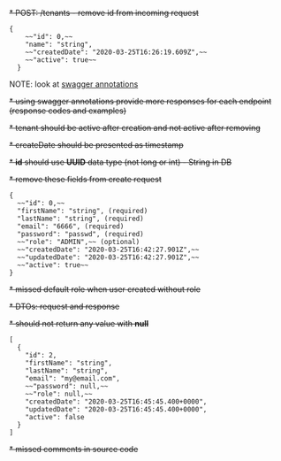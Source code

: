 ~~* POST: /tenants - remove id from incoming request~~ 
```
{
    ~~"id": 0,~~
    "name": "string",
    ~~"createdDate": "2020-03-25T16:26:19.609Z",~~
    ~~"active": true~~
  }
```
NOTE: look at [swagger annotations](https://github.com/swagger-api/swagger-core/wiki/Annotations#quick-annotation-overview)

~~* using swagger annotations provide more responses for each endpoint (response codes and examples)~~

~~* tenant should be active after creation and not active after removing~~

~~* createDate should be presented as timestamp~~

~~* **id** should use **UUID** data type (not long or int) - String in DB~~

~~* remove these fields from create request~~

```
{
  ~~"id": 0,~~
  "firstName": "string", (required)
  "lastName": "string", (required)
  "email": "6666", (required)
  "password": "passwd", (required)
  ~~"role": "ADMIN",~~ (optional)
  ~~"createdDate": "2020-03-25T16:42:27.901Z",~~
  ~~"updatedDate": "2020-03-25T16:42:27.901Z",~~
  ~~"active": true~~
}
```

~~* missed default role when user created without role~~

~~* DTOs: request and response~~

~~* should not return any value with **null**~~

```
[
  {
    "id": 2,
    "firstName": "string",
    "lastName": "string",
    "email": "my@email.com",
    ~~"password": null,~~
    ~~"role": null,~~
    "createdDate": "2020-03-25T16:45:45.400+0000",
    "updatedDate": "2020-03-25T16:45:45.400+0000",
    "active": false
  }
]
```

~~* missed comments in source code~~


